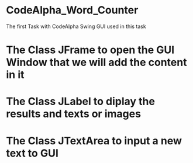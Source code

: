 # CodeAlpha_Word_Counter
The first Task with CodeAlpha
Swing GUI used in this task

# The Class JFrame to open the GUI Window that we will add the content in it

# The Class JLabel to diplay the results and texts or images

# The Class JTextArea to input a new text to GUI



